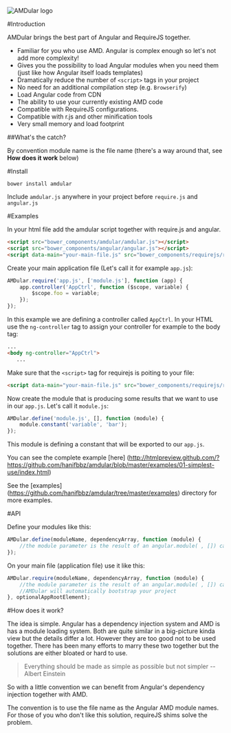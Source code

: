 ![AMDular logo](https://raw.githubusercontent.com/hanifbbz/amdular/master/logo.png)

#Introduction

AMDular brings the best part of Angular and RequireJS together.

* Familiar for you who use AMD. Angular is complex enough so let's not add more complexity!
* Gives you the possibility to load Angular modules when you need them (just like how Angular itself loads templates)
* Dramatically reduce the number of `<script>` tags in your project
* No need for an additional compilation step (e.g. `Browserify`)
* Load Angular code from CDN
* The ability to use your currently existing AMD code
* Compatible with RequireJS configurations.
* Compatible with r.js and other minification tools
* Very small memory and load footprint

##What's the catch?

By convention module name is the file name (there's a way around that, see **How does it work** below)

#Install

```shell
bower install amdular
```

Include `amdular.js` anywhere in your project before `require.js` and `angular.js`

#Examples

In your html file add the amdular script together with require.js and angular.

```HTML
<script src="bower_components/amdular/amdular.js"></script>
<script src="bower_components/angular/angular.js"></script>
<script data-main="your-main-file.js" src="bower_components/requirejs/require.js"></script>
```

Create your main application file (Let's call it for example `app.js`):

```javascript
AMDular.require('app.js', ['module.js'], function (app) {
    app.controller('AppCtrl', function ($scope, variable) {
        $scope.foo = variable;
    });
});
```

In this example we are defining a controller called `AppCtrl`.
In your HTML use the `ng-controller` tag to assign your controller for example to the body tag:

```HTML
...
<body ng-controller="AppCtrl">
   ...
```

Make sure that the `<script>` tag for requirejs is poiting to your file:

```HTML
<script data-main="your-main-file.js" src="bower_components/requirejs/require.js"></script>
```

Now create the module that is producing some results that we want to use in our `app.js`.
Let's call it `module.js`:

```javascript
AMDular.define('module.js', [], function (module) {
    module.constant('variable', 'bar');
});
```

This module is defining a constant that will be exported to our `app.js`.

You can see the complete example [here] (http://htmlpreview.github.com/?https://github.com/hanifbbz/amdular/blob/master/examples/01-simplest-use/index.html)

See the [examples] (https://github.com/hanifbbz/amdular/tree/master/examples) directory for more examples.

#API

Define your modules like this:

```javascript
AMDular.define(moduleName, dependencyArray, function (module) {
    //the module parameter is the result of an angular.module( , []) call
});
```

On  your main file (application file) use it like this:

```javascript
AMDular.require(moduleName, dependencyArray, function (module) {
    //the module parameter is the result of an angular.module( , []) call
    //AMDular will automatically bootstrap your project
}, optionalAppRootElement);
```

#How does it work?

The idea is simple. Angular has a dependency injection system and AMD is has a module loading system.
Both are quite similar in a big-picture kinda view but the details differ a lot.
However they are too good not to be used together.
There has been many efforts to marry these two together but the solutions are either bloated or hard to use.

> Everything should be made as simple as possible but not simpler --Albert Einstein

So with a little convention we can benefit from Angular's dependency injection together with AMD.

The convention is to use the file name as the Angular AMD module names.
For those of you who don't like this solution, requireJS shims solve the problem.